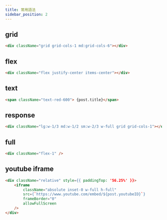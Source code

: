 ```yaml
---
title: 常用語法
sidebar_position: 2
---
```


## grid

```html
<div className="grid grid-cols-1 md:grid-cols-6"></div>
```

## flex

```html
<div className="flex justify-center items-center"></div>
```

## text

```html
<span className="text-red-600"> {post.title}</span>
```

## response

```html
<div className="lg:w-1/3 md:w-1/2 sm:w-2/3 w-full grid grid-cols-1"></div>
```

## full

```html
<div className="flex-1" />
```

## youtube iframe

```html
<div className="relative" style={{ paddingTop: '56.25%' }}>
    <iframe
        className="absolute inset-0 w-full h-full"
        src={`https://www.youtube.com/embed/${post.youtubeID}`}
        frameBorder="0"
        allowFullScreen
    />
</div>
```
